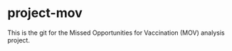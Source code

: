 # project-mov
This is the git for the Missed Opportunities for Vaccination (MOV) analysis project. 
